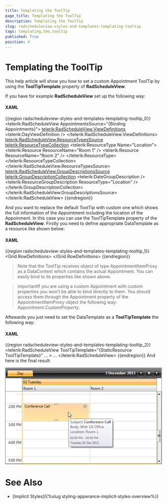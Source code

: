 ```yaml
---
title: Templating the ToolTip
page_title: Templating the ToolTip
description: Templating the ToolTip
slug: radscheduleview-styles-and-templates-templating-tooltip
tags: templating,the,tooltip
published: True
position: 4
---
```


# Templating the ToolTip

This help article will show you how to set a custom Appointment ToolTip by using the __ToolTipTemplate__ property of __RadScheduleView__.      

If you have for example __RadScheduleView__ set up the following way:

#### __XAML__

{{region radscheduleview-styles-and-templates-templating-tooltip_0}}
	<telerik:RadScheduleView AppointmentsSource="{Binding Appointments}">
	    <telerik:RadScheduleView.ViewDefinitions>
	        <telerik:DayViewDefinition />
	    </telerik:RadScheduleView.ViewDefinitions>
	    <telerik:RadScheduleView.ResourceTypesSource>
	        <telerik:ResourceTypeCollection>
	            <telerik:ResourceType Name="Location">
	                <telerik:Resource ResourceName="Room 1" />
	                <telerik:Resource ResourceName="Room 2" />
	            </telerik:ResourceType>
	        </telerik:ResourceTypeCollection>
	    </telerik:RadScheduleView.ResourceTypesSource>
	    <telerik:RadScheduleView.GroupDescriptionsSource>
	        <telerik:GroupDescriptionCollection>
	            <telerik:DateGroupDescription />
	            <telerik:ResourceGroupDescription ResourceType="Location" />
	        </telerik:GroupDescriptionCollection>
	    </telerik:RadScheduleView.GroupDescriptionsSource>
	</telerik:RadScheduleView>
{{endregion}}

And you want to replace the default ToolTip with custom one which shows the full information of the Appointment including the location of the Appoinment. In this case you can use the ToolTipTemplate property of the __RadScheduleView__. Firstly you need to define appropriate DataTemplate as a resource like shown below:       

#### __XAML__

{{region radscheduleview-styles-and-templates-templating-tooltip_1}}
	<DataTemplate x:Key="ToolTipTemplate">
	    <Grid>
	        <Grid.RowDefinitions>
	            <RowDefinition />
	            <RowDefinition />
	            <RowDefinition />
	            <RowDefinition />
	        </Grid.RowDefinitions>
	        <StackPanel Grid.Row="0" Orientation="Horizontal">
	            <TextBlock Text="Subject: " />
	            <TextBlock Text="{Binding Subject}" TextWrapping="Wrap"  FontWeight="Bold" />
	        </StackPanel>
	        <StackPanel Grid.Row="1" Orientation="Horizontal">
	            <TextBlock Text="Body: " />
	            <TextBlock Text="{Binding Body}" TextWrapping="Wrap" />
	        </StackPanel>
	        <StackPanel Grid.Row="2" Orientation="Horizontal">
	            <TextBlock Text="Location: " />
	            <TextBlock Text="{Binding Appointment.Resources[0].ResourceName}" />
	        </StackPanel>
	        <StackPanel Grid.Row="3" Margin="0 5 0 0">
	            <StackPanel Orientation="Horizontal" Margin="0 0 0 0">
	                <TextBlock Text="{Binding Start, StringFormat='hh:mm tt'}" TextWrapping="Wrap" FontSize="10" />
	                <TextBlock Text=" - " FontSize="10" />
	                <TextBlock Text="{Binding End, StringFormat='hh:mm tt'}" TextWrapping="Wrap" FontSize="10" />
	            </StackPanel>
	            <TextBlock Text="{Binding Start, StringFormat='dddd dd MMM yyyy'}" Margin="0 3" FontSize="10" />
	        </StackPanel>
	    </Grid>
	</DataTemplate>
{{endregion}}

>Note that the ToolTip receives object of type AppointmentItemProxy as a DataContext which contains the actual Appointment. You can easily bind to its properties like shown above.          

>importantIf you are using a custom Appointment with custom properties you won't be able to bind directly to them. You should access them through the Appointment property of the AppointmentItemProxy object the following way: Appointment.*CustomProperty*.          

Aftewards you just need to set the DataTemplate as a __ToolTipTemplate__ the following way:        

#### __XAML__

{{region radscheduleview-styles-and-templates-templating-tooltip_2}}
	<telerik:RadScheduleView ToolTipTemplate="{StaticResource ToolTipTemplate}" ... >
	    ...
	</telerik:RadScheduleView>
{{endregion}}
And here is the final result:

![radscheduleview-styles-and-templates-templating-tooltip](images/radscheduleview-styles-and-templates-templating-tooltip.png)

# See Also

 * [Implicit Styles]({%slug styling-apperance-implicit-styles-overview%})